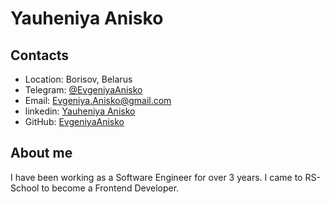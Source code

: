 # Yauheniya Anisko

## Contacts

- Location: Borisov, Belarus
- Telegram: [@EvgeniyaAnisko](https://t.me/EvgeniyaAnisko)
- Email: Evgeniya.Anisko@gmail.com
- linkedin: [Yauheniya Anisko](https://www.linkedin.com/in/евгения-анисько-25086b14a/)
- GitHub: [EvgeniyaAnisko](https://github.com/EvgeniyaAnisko)

## About me

I have been working as a Software Engineer for over 3 years. I came to RS-School to become a Frontend Developer.
